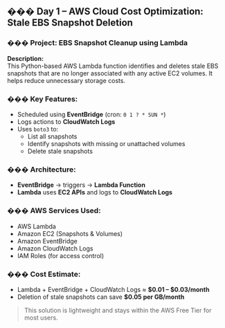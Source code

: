 ## ��� Day 1 – AWS Cloud Cost Optimization: Stale EBS Snapshot Deletion

### ��� Project: EBS Snapshot Cleanup using Lambda

**Description:**  
This Python-based AWS Lambda function identifies and deletes stale EBS snapshots that are no longer associated with any active EC2 volumes. It helps reduce unnecessary storage costs.

### ���️ Key Features:
- Scheduled using **EventBridge** (cron: `0 1 ? * SUN *`)
- Logs actions to **CloudWatch Logs**
- Uses `boto3` to:
  - List all snapshots
  - Identify snapshots with missing or unattached volumes
  - Delete stale snapshots

### ��� Architecture:
- **EventBridge** → triggers → **Lambda Function**
- **Lambda** uses **EC2 APIs** and logs to **CloudWatch Logs**

### ��� AWS Services Used:
- AWS Lambda
- Amazon EC2 (Snapshots & Volumes)
- Amazon EventBridge
- Amazon CloudWatch Logs
- IAM Roles (for access control)

### ��� Cost Estimate:
- Lambda + EventBridge + CloudWatch Logs ≈ **$0.01 – $0.03/month**
- Deletion of stale snapshots can save **$0.05 per GB/month**

> This solution is lightweight and stays within the AWS Free Tier for most users.

